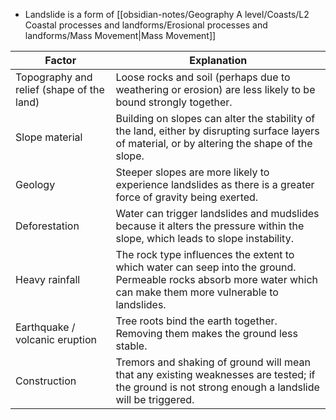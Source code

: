 - Landslide is a form of [[obsidian-notes/Geography A level/Coasts/L2 Coastal processes and landforms/Erosional processes and landforms/Mass Movement|Mass Movement]]

| Factor                                    | Explanation                                                                                                                                                       |
| ----------------------------------------- | ----------------------------------------------------------------------------------------------------------------------------------------------------------------- |
| Topography and relief (shape of the land) | Loose rocks and soil (perhaps due to weathering or erosion) are less likely to be bound strongly together.                                                        |
| Slope material                            | Building on slopes can alter the stability of the land, either by disrupting surface layers of material, or by altering the shape of the slope.                   |
| Geology                                   | Steeper slopes are more likely to experience landslides as there is a greater force of gravity being exerted.                                                     |
| Deforestation                             | Water can trigger landslides and mudslides because it alters the pressure within the slope, which leads to slope instability.                                     |
| Heavy rainfall                            | The rock type influences the extent to which water can seep into the ground. Permeable rocks absorb more water which can make them more vulnerable to landslides. |
| Earthquake / volcanic eruption            | Tree roots bind the earth together. Removing them makes the ground less stable.                                                                                   |
| Construction                              | Tremors and shaking of ground will mean that any existing weaknesses are tested; if the ground is not strong enough a landslide will be triggered.                |
